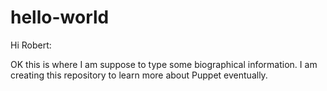 # hello-world


Hi Robert:

OK this is where I am suppose to type some biographical information. 
I am creating this repository to learn more about Puppet eventually.

